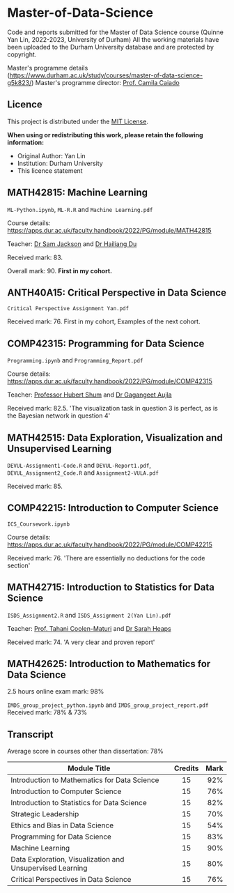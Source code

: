 # Master-of-Data-Science
Code and reports submitted for the Master of Data Science course (Quinne Yan Lin, 2022-2023, University of Durham)
All the working materials have been uploaded to the Durham University database and are protected by copyright.

Master's programme details (https://www.durham.ac.uk/study/courses/master-of-data-science-g5k823/)
Master's programme director: [Prof. Camila Caiado](https://www.durham.ac.uk/staff/c-c-d-s-caiado/)

## Licence
This project is distributed under the [MIT License](./LICENSE).

**When using or redistributing this work, please retain the following information:**
- Original Author: Yan Lin
- Institution: Durham University
- This licence statement

## MATH42815: Machine Learning
`ML-Python.ipynb`, `ML-R.R` and `Machine Learning.pdf`

Course details: https://apps.dur.ac.uk/faculty.handbook/2022/PG/module/MATH42815

Teacher: [Dr Sam Jackson](https://www.durham.ac.uk/staff/samuel-e-jackson/) and [Dr Hailiang Du](https://www.durham.ac.uk/staff/hailiang-du/)

Received mark: 83.

Overall mark: 90. **First in my cohort.**

## ANTH40A15: Critical Perspective in Data Science
`Critical Perspective Assignment Yan.pdf`

Received mark: 76. First in my cohort, Examples of the next cohort.

## COMP42315: Programming for Data Science
`Programming.ipynb` and `Programming_Report.pdf`

Course details: https://apps.dur.ac.uk/faculty.handbook/2022/PG/module/COMP42315

Teacher: [Professor Hubert Shum](https://www.durham.ac.uk/staff/hubert-shum/) and [Dr Gagangeet Aujla](https://www.durham.ac.uk/staff/gagangeet-s-aujla/)

Received mark: 82.5. 'The visualization task in question 3 is perfect, as is the Bayesian network in question 4'

## MATH42515: Data Exploration, Visualization and Unsupervised Learning
`DEVUL-Assignment1-Code.R` and `DEVUL-Report1.pdf`, 
`DEVUL_Assignment2_Code.R` and `Assignment2-VULA.pdf`

Received mark: 85.

## COMP42215: Introduction to Computer Science
`ICS_Coursework.ipynb`

Course details: https://apps.dur.ac.uk/faculty.handbook/2022/PG/module/COMP42215

Received mark: 76. 'There are essentially no deductions for the code section'

## MATH42715: Introduction to Statistics for Data Science

`ISDS_Assignment2.R` and `ISDS_Assignment 2(Yan Lin).pdf` 

Teacher: [Prof. Tahani Coolen-Maturi](https://www.durham.ac.uk/staff/tahani-maturi/) and [Dr Sarah Heaps](https://www.durham.ac.uk/staff/sarah-e-heaps/)

Received mark: 74. 'A very clear and proven report'

## MATH42625: Introduction to Mathematics for Data Science

2.5 hours online exam mark: 98%

`IMDS_group_project_python.ipynb` and `IMDS_group_project_report.pdf` Received mark: 78% & 73%



## Transcript

Average score in courses other than dissertation: 78%

| Module Title  | Credits       | Mark  |
| ------------- |:-------------:| -----:|
| Introduction to Mathematics for Data Science | 15 | 92% |
| Introduction to Computer Science | 15 | 76% |
| Introduction to Statistics for Data Science | 15 | 82% |
| Strategic Leadership | 15 | 70% |
| Ethics and Bias in Data Science | 15 | 54% |
| Programming for Data Science | 15 | 83% |
| Machine Learning | 15 | 90% |
| Data Exploration, Visualization and Unsupervised Learning | 15 | 80% |
| Critical Perspectives in Data Science | 15 | 76% |


